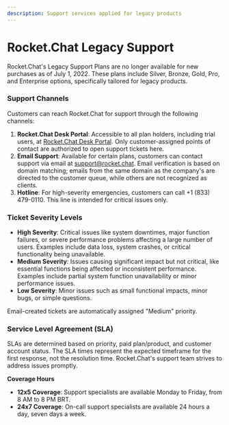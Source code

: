 ```yaml
---
description: Support services applied for legacy products
---
```


# Rocket.Chat Legacy Support

Rocket.Chat's Legacy Support Plans are no longer available for new purchases as of July 1, 2022. These plans include Silver, Bronze, Gold, Pro, and Enterprise options, specifically tailored for legacy products.

### **Support Channels**

Customers can reach Rocket.Chat for support through the following channels:

1. **Rocket.Chat Desk Portal**: Accessible to all plan holders, including trial users, at [Rocket.Chat Desk Portal](https://desk.rocket.chat/). Only customer-assigned points of contact are authorized to open support tickets here.
2. **Email Support**: Available for certain plans, customers can contact support via email at [support@rocket.chat](mailto:support@rocket.chat). Email verification is based on domain matching; emails from the same domain as the company's are directed to the customer queue, while others are not recognized as clients.
3. **Hotline**: For high-severity emergencies, customers can call +1 (833) 479-0110. This line is intended for critical issues only.

### **Ticket Severity Levels**

* **High Severity**: Critical issues like system downtimes, major function failures, or severe performance problems affecting a large number of users. Examples include data loss, system crashes, or critical functionality being unavailable.
* **Medium Severity**: Issues causing significant impact but not critical, like essential functions being affected or inconsistent performance. Examples include partial system function unavailability or minor performance issues.
* **Low Severity**: Minor issues such as small functional impacts, minor bugs, or simple questions.

Email-created tickets are automatically assigned "Medium" priority.

### **Service Level Agreement (SLA)**

SLAs are determined based on priority, paid plan/product, and customer account status. The SLA times represent the expected timeframe for the first response, not the resolution time. Rocket.Chat's support team strives to address issues promptly.

**Coverage Hours**

* **12x5 Coverage**: Support specialists are available Monday to Friday, from 8 AM to 8 PM BRT.
* **24x7 Coverage**: On-call support specialists are available 24 hours a day, seven days a week.

